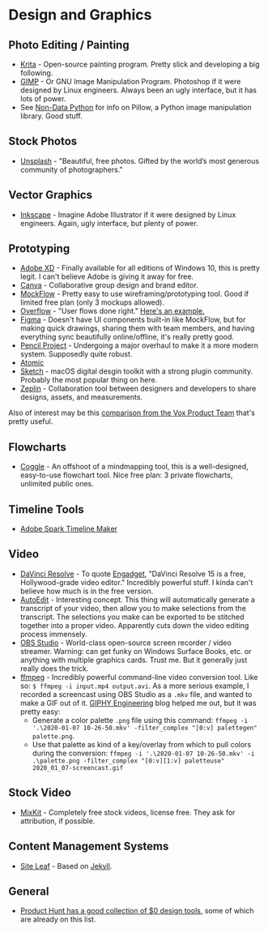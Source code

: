 # Design and Graphics

## Photo Editing / Painting

- [Krita](https://krita.org/en/) - Open-source painting program. Pretty slick and developing a big following.
- [GIMP](https://www.gimp.org/) - Or GNU Image Manipulation Program. Photoshop if it were designed by Linux engineers. Always been an ugly interface, but it has lots of power.
- See [Non-Data Python](non-data-python.md) for info on Pillow, a Python image manipulation library. Good stuff.

## Stock Photos

- [Unsplash](https://unsplash.com/) - "Beautiful, free photos. Gifted by the world’s most generous community of photographers."

## Vector Graphics

- [Inkscape](https://inkscape.org/en/) - Imagine Adobe Illustrator if it were designed by Linux engineers. Again, ugly interface, but plenty of power.

## Prototyping

- [Adobe XD](https://www.adobe.com/products/xd.html) - Finally available for all editions of Windows 10, this is pretty legit. I can't believe Adobe is giving it away for free.
- [Canva](https://www.canva.com) - Collaborative group design and brand editor.
- [MockFlow](https://mockflow.com) - Pretty easy to use wireframing/prototyping tool. Good if limited free plan (only 3 mockups allowed).
- [Overflow](https://overflow.io) - "User flows done right." [Here's an example.](https://overflow.io/s/9ST7SX/)
- [Figma](https://www.figma.com) - Doesn't have UI components built-in like MockFlow, but for making quick drawings, sharing them with team members, and having everything sync beautifully online/offline, it's really pretty good.
- [Pencil Project](https://pencil.evolus.vn/) - Undergoing a major overhaul to make it a more modern system. Supposedly quite robust.
- [Atomic](https://atomic.io)
- [Sketch](https://www.sketch.com/) - macOS digital desgin toolkit with a strong plugin community. Probably the most popular thing on here.
- [Zeplin](https://zeplin.io/) - Collaboration tool between designers and developers to share designs, assets, and measurements.

Also of interest may be this [comparison from the Vox Product Team](https://product.voxmedia.com/2017/11/1/16562200/a-highly-subjective-guide-to-design-prototyping-tools) that's pretty useful.

## Flowcharts

- [Coggle](https://coggle.it/flowcharts) - An offshoot of a mindmapping tool, this is a well-designed, easy-to-use flowchart tool. Nice free plan: 3 private flowcharts, unlimited public ones.

## Timeline Tools

- [Adobe Spark Timeline Maker](https://spark.adobe.com/make/timeline-maker/)

## Video

- [DaVinci Resolve](https://www.blackmagicdesign.com/products/davinciresolve/) - To quote [Engadget](https://www.engadget.com/2018/08/22/davinci-resolve-15-free-hollywood-video-editor-review/), "DaVinci Resolve 15 is a free, Hollywood-grade video editor." Incredibly powerful stuff. I kinda can't believe how much is in the free version.
- [AutoEdit](http://www.autoedit.io/) - Interesting concept. This thing will automatically generate a transcript of your video, then allow you to make selections from the transcript. The selections you make can be exported to be stitched together into a proper video. Apparently cuts down the video editing process immensely.
- [OBS Studio](https://obsproject.com/) - World-class open-source screen recorder / video streamer. Warning: can get funky on Windows Surface Books, etc. or anything with multiple graphics cards. Trust me. But it generally just really does the trick.
- [ffmpeg](https://www.ffmpeg.org/) - Incredibly powerful command-line video conversion tool. Like so: `$ ffmpeg -i input.mp4 output.avi`. As a more serious example, I recorded a screencast using OBS Studio as a `.mkv` file, and wanted to make a GIF out of it. [GIPHY Engineering](https://engineering.giphy.com/how-to-make-gifs-with-ffmpeg/) blog helped me out, but it was pretty easy:
  - Generate a color palette `.png` file using this command: `ffmpeg -i '.\2020-01-07 10-26-50.mkv' -filter_complex "[0:v] palettegen" palette.png`.
  - Use that palette as kind of a key/overlay from which to pull colors during the conversion:
  `ffmpeg -i '.\2020-01-07 10-26-50.mkv' -i .\palette.png -filter_complex "[0:v][1:v] paletteuse" 2020_01_07-screencast.gif`

## Stock Video

- [MixKit](https://mixkit.co) - Completely free stock videos, license free. They ask for attribution, if possible.

## Content Management Systems

- [Site Leaf](https://www.siteleaf.com/) - Based on [Jekyll](http://jekyllrb.com/).

## General

- [Product Hunt has a good collection of $0 design tools](https://www.producthunt.com/e/0-design-tools), some of which are already on this list.
